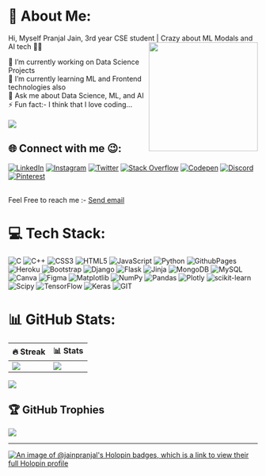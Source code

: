 # 💫 About Me:
Hi, Myself Pranjal Jain, 3rd year CSE student | Crazy about ML Modals and AI tech 👨‍💻
<img src="https://camo.githubusercontent.com/8bf6f6d78abc81fcf9c49f10649423e73ea44bc248e83aaae8759d401c829a84/68747470733a2f2f70687973696373677572756b756c2e66696c65732e776f726470726573732e636f6d2f323031392f30322f6368617261637465722d312e676966" height=220px align="right" >

🔭 I’m currently working on Data Science Projects<br>
🌱 I’m currently learning ML and Frontend technologies also <br>
💬 Ask me about Data Science, ML, and AI<br>
⚡ Fun fact:- I think that I love coding...<br><br>
[![](https://visitcount.itsvg.in/api?id=Jain-Pranjal&icon=2&color=12)](https://visitcount.itsvg.in)


## 🌐 Connect with me 😉:
[![LinkedIn](https://img.shields.io/badge/LinkedIn-%230077B5.svg?logo=linkedin&logoColor=white)](https://linkedin.com/in/pranjalll) 
[![Instagram](https://img.shields.io/badge/Instagram-%23E4405F.svg?logo=Instagram&logoColor=white)](https://instagram.com/pranjalll_jain) 
[![Twitter](https://img.shields.io/badge/Twitter-%231DA1F2.svg?logo=Twitter&logoColor=white)](https://twitter.com/PranjalJain03) 
[![Stack Overflow](https://img.shields.io/badge/-Stackoverflow-FE7A16?logo=stack-overflow&logoColor=white)](https://stackoverflow.com/users/20373481)
[![Codepen](https://img.shields.io/badge/Codepen-000000?style=for-the-badge&logo=codepen&logoColor=white)](https://codepen.io/Jain-Pranjal) 
[![Discord](https://img.shields.io/badge/Discord-%237289DA.svg?logo=discord&logoColor=white)](https://discord.gg/939395017628332063) 
[![Pinterest](https://img.shields.io/badge/Pinterest-%23E60023.svg?logo=Pinterest&logoColor=white)](https://pinterest.com/PranjalllJ)
 
<br>
Feel Free to reach me :- <a href="mailto:pranjalworkon@gmail.com">Send email</a>

# 💻 Tech Stack:
![C](https://img.shields.io/badge/c-%2300599C.svg?style=for-the-badge&logo=c&logoColor=white) ![C++](https://img.shields.io/badge/c++-%2300599C.svg?style=for-the-badge&logo=c%2B%2B&logoColor=white) ![CSS3](https://img.shields.io/badge/css3-%231572B6.svg?style=for-the-badge&logo=css3&logoColor=white) ![HTML5](https://img.shields.io/badge/html5-%23E34F26.svg?style=for-the-badge&logo=html5&logoColor=white) ![JavaScript](https://img.shields.io/badge/javascript-%23323330.svg?style=for-the-badge&logo=javascript&logoColor=%23F7DF1E) ![Python](https://img.shields.io/badge/python-3670A0?style=for-the-badge&logo=python&logoColor=ffdd54) ![GithubPages](https://img.shields.io/badge/github%20pages-121013?style=for-the-badge&logo=github&logoColor=white) ![Heroku](https://img.shields.io/badge/heroku-%23430098.svg?style=for-the-badge&logo=heroku&logoColor=white) ![Bootstrap](https://img.shields.io/badge/bootstrap-%238511FA.svg?style=for-the-badge&logo=bootstrap&logoColor=white) ![Django](https://img.shields.io/badge/django-%23092E20.svg?style=for-the-badge&logo=django&logoColor=white) ![Flask](https://img.shields.io/badge/flask-%23000.svg?style=for-the-badge&logo=flask&logoColor=white) ![Jinja](https://img.shields.io/badge/jinja-white.svg?style=for-the-badge&logo=jinja&logoColor=black) ![MongoDB](https://img.shields.io/badge/MongoDB-%234ea94b.svg?style=for-the-badge&logo=mongodb&logoColor=white) ![MySQL](https://img.shields.io/badge/mysql-%2300000f.svg?style=for-the-badge&logo=mysql&logoColor=white) ![Canva](https://img.shields.io/badge/Canva-%2300C4CC.svg?style=for-the-badge&logo=Canva&logoColor=white) ![Figma](https://img.shields.io/badge/figma-%23F24E1E.svg?style=for-the-badge&logo=figma&logoColor=white) ![Matplotlib](https://img.shields.io/badge/Matplotlib-%23ffffff.svg?style=for-the-badge&logo=Matplotlib&logoColor=black) ![NumPy](https://img.shields.io/badge/numpy-%23013243.svg?style=for-the-badge&logo=numpy&logoColor=white) ![Pandas](https://img.shields.io/badge/pandas-%23150458.svg?style=for-the-badge&logo=pandas&logoColor=white) ![Plotly](https://img.shields.io/badge/Plotly-%233F4F75.svg?style=for-the-badge&logo=plotly&logoColor=white) ![scikit-learn](https://img.shields.io/badge/scikit--learn-%23F7931E.svg?style=for-the-badge&logo=scikit-learn&logoColor=white) ![Scipy](https://img.shields.io/badge/SciPy-%230C55A5.svg?style=for-the-badge&logo=scipy&logoColor=%white) ![TensorFlow](https://img.shields.io/badge/TensorFlow-%23FF6F00.svg?style=for-the-badge&logo=TensorFlow&logoColor=white) ![Keras](https://img.shields.io/badge/Keras-%23D00000.svg?style=for-the-badge&logo=Keras&logoColor=white) ![GIT](https://img.shields.io/badge/Git-fc6d26?style=for-the-badge&logo=git&logoColor=white)<br>
# 📊 GitHub Stats:
| 🔥 Streak | 📊 Stats |
| --- | --- |
|![](https://github-readme-streak-stats.herokuapp.com/?user=Jain-Pranjal&theme=dracula&hide_border=true)|![](https://github-readme-stats.vercel.app/api?username=Jain-Pranjal&theme=dracula&hide_border=true&include_all_commits=false&count_private=false)|<br/>

![](https://github-readme-stats.vercel.app/api/top-langs/?username=Jain-Pranjal&theme=dracula&hide_border=true&include_all_commits=false&count_private=false&layout=compact)

## 🏆 GitHub Trophies
![](https://github-profile-trophy.vercel.app/?username=Jain-Pranjal&theme=radical&no-frame=false&no-bg=true&margin-w=4)

---

<!--Hactober fest -->
[![An image of @jainpranjal's Holopin badges, which is a link to view their full Holopin profile](https://holopin.me/jainpranjal)](https://holopin.io/@jainpranjal)
